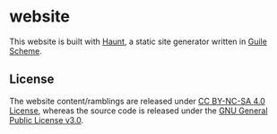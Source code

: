 # website

This website is built with [Haunt](https://dthompson.us/projects/haunt.html), a static site generator written in [Guile Scheme](https://www.gnu.org/software/guile/).

## License

The website content/ramblings are released under [CC BY-NC-SA 4.0 License](LICENSE-CC), whereas the source code is released under the [GNU General Public License v3.0](LICENSE-GPL).
